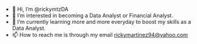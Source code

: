 - 👋 Hi, I’m @rickymtzDA
- 👀 I’m interested in becoming a Data Analyst or Financial Analyst.
- 🌱 I’m currently learning more and more everyday to boost my skills as a Data Analyst.
- 📫 How to reach me is through my email rickymartinez94@yahoo.com

<!---
rickymtzDA/rickymtzDA is a ✨ special ✨ repository because its `README.md` (this file) appears on your GitHub profile.
You can click the Preview link to take a look at your changes.
--->
